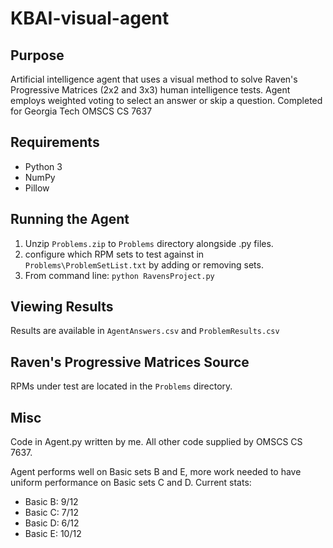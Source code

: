 # KBAI-visual-agent

## Purpose 
Artificial intelligence agent that uses a visual method to solve Raven's Progressive Matrices (2x2 and 3x3) human intelligence tests. Agent employs weighted voting to select an answer or skip a question. Completed for Georgia Tech OMSCS CS 7637

## Requirements
* Python 3
* NumPy
* Pillow

## Running the Agent
1. Unzip ````Problems.zip```` to ````Problems```` directory alongside .py files.
1. configure which RPM sets to test against in ````Problems\ProblemSetList.txt```` by adding or removing sets.
1. From command line:
````python RavensProject.py````

## Viewing Results
Results are available in ````AgentAnswers.csv```` and ````ProblemResults.csv````

## Raven's Progressive Matrices Source
RPMs under test are located in the ````Problems```` directory.

## Misc
Code in Agent.py written by me. All other code supplied by OMSCS CS 7637.

Agent performs well on Basic sets B and E, more work needed to have uniform performance on Basic sets C and D. Current stats:
* Basic B: 9/12
* Basic C: 7/12
* Basic D: 6/12
* Basic E: 10/12
